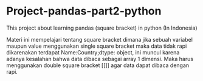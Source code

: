 # Project-pandas-part2-python
This project about learning pandas (square bracket) in python (In Indonesia)

Materi ini mempelajari tentang square bracket dimana jika sebuah variabel maupun value menggunakan single square bracket maka data tidak rapi dikarenakan terdapat Name:Country;dtype: object, ini muncul karena adanya kesalahan bahwa data dibaca sebagai array 1 dimensi.
Maka harus menggunakan double square bracket [[]] agar data dapat dibaca dengan rapi.
